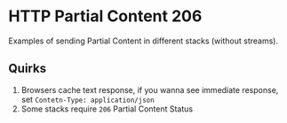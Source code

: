 # HTTP Partial Content 206

Examples of sending Partial Content in different stacks (without streams).

## Quirks

1. Browsers cache text response, if you wanna see immediate response, set `Contetn-Type: application/json`
2. Some stacks require `206` Partial Content Status
